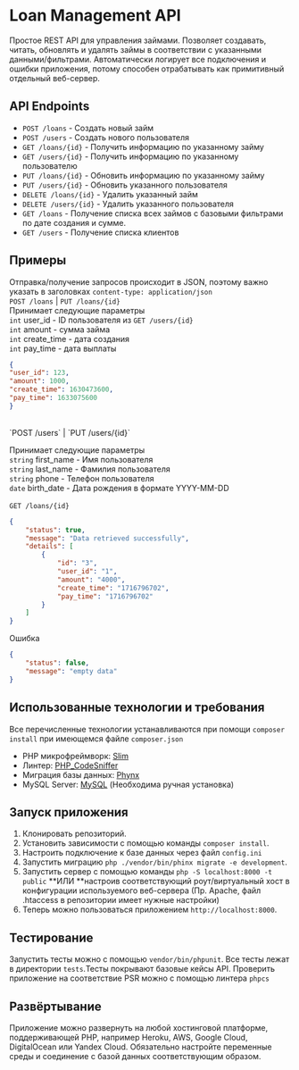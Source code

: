 # Loan Management API

Простое REST API для управления займами. Позволяет создавать, читать, обновлять и удалять займы в соответствии с указанными данными/фильтрами.
Автоматически логирует все подключения и ошибки приложения, потому способен отрабатывать как примитивный отдельный веб-сервер.

## API Endpoints

- `POST /loans` - Создать новый займ
- `POST /users` - Создать нового пользователя
- `GET /loans/{id}` - Получить информацию по указанному займу
- `GET /users/{id}` - Получить информацию по указанному пользователю
- `PUT /loans/{id}` - Обновить информацию по указанному займу
- `PUT /users/{id}` - Обновить указанного пользователя
- `DELETE /loans/{id}` - Удалить указанный займ
- `DELETE /users/{id}` - Удалить указанного пользователя
- `GET /loans` - Получение списка всех займов с базовыми фильтрами по дате создания и сумме.
- `GET /users` - Получение списка клиентов

## Примеры

Отправка/получение запросов происходит в JSON, поэтому важно указать в заголовках `content-type: application/json`
<br/>
`POST /loans` | `PUT /loans/{id}`
<br/>
Принимает следующие параметры<br/>
`int` user_id - ID пользователя из `GET /users/{id}`<br/>
`int` amount - сумма займа<br/>
`int` create_time - дата создания<br/>
`int` pay_time - дата выплаты<br/>

```json
{
"user_id": 123,
"amount": 1000,
"create_time": 1630473600,
"pay_time": 1633075600
}
```
<br/>
`POST /users` | `PUT /users/{id}`

Принимает следующие параметры<br/>
`string` first_name - Имя пользователя<br/>
`string` last_name - Фамилия пользователя<br/>
`string` phone - Телефон пользователя<br/>
`date` birth_date - Дата рождения в формате YYYY-MM-DD<br/>
<br/>
`GET /loans/{id}`
```json
{
    "status": true,
    "message": "Data retrieved successfully",
    "details": [
        {
            "id": "3",
            "user_id": "1",
            "amount": "4000",
            "create_time": "1716796702",
            "pay_time": "1716796702"
        }
    ]
}
```
Ошибка
```json
{
    "status": false,
    "message": "empty data"
}
```
## Использованные технологии и требования

Все перечисленные технологии устанавливаются при помощи `composer install` при имеющемся файле `composer.json`
- PHP микрофреймворк: [Slim](https://github.com/slimphp/Slim)
- Линтер: [PHP_CodeSniffer](https://github.com/squizlabs/PHP_CodeSniffer)
- Миграция базы данных: [Phynx](https://phinx.org/)
- MySQL Server: [MySQL](https://www.mysql.com/) (Необходима ручная установка)

## Запуск приложения

1. Клонировать репозиторий.
2. Установить зависимости с помощью команды `composer install`.
3. Настроить подключение к базе данных через файл `config.ini`
4. Запустить миграцию `php ./vendor/bin/phinx migrate -e development`.
5. Запустить сервер с помощью команды `php -S localhost:8000 -t public` **ИЛИ **настроив соответствующий роут/виртуальный хост в конфигурации используемого веб-сервера (Пр. Apache, файл .htaccess в репозитории имеет нужные настройки)
6. Теперь можно пользоваться приложением `http://localhost:8000`.

## Тестирование

Запустить тесты можно с помощью `vendor/bin/phpunit`.  Все тесты лежат в директории `tests`.Тесты покрывают базовые кейсы API.
Проверить приложение на соответствие PSR можно с помощью линтера `phpcs`

## Развёртывание

Приложение можно развернуть на любой хостинговой платформе, поддерживающей PHP, например Heroku, AWS, Google Cloud, DigitalOcean или Yandex Cloud. Обязательно настройте переменные среды и соединение с базой данных соответствующим образом.
